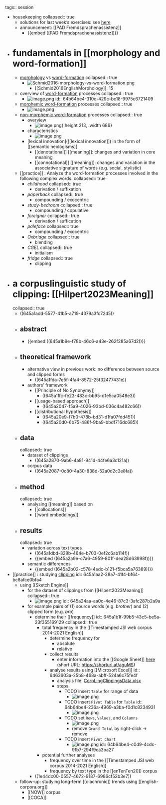 tags:: session

- housekeeping
  collapsed:: true
	- solutions for last week’s exercises: see [here](((6450dc50-0db4-4ce1-a6e5-7440beb8e766)))
	- announcement: [[PAD Fremdsprachenassistenz]]
		- {{embed [[PAD Fremdsprachenassistenz]]}}
- # fundamentals in [[morphology and word-formation]]
	- [morphology]([[morphology]]) vs [word-formation]([[word-formation]])
	  collapsed:: true
		- ![Schmid2016-morphology-vs-word-formation.png](../assets/Schmid2016-morphology-vs-word-formation_1683625984509_0.png)
			- [[Schmid2016EnglishMorphology]]: 15
	- overview of [word-formation]([[word-formation]]) processes
	  collapsed:: true
		- ![image.png](../assets/image_1683626111160_0.png)
		  id:: 64b64be4-310c-429c-bc18-9975c6721409
	- [morphemic word-formation]([[word-formation/morphemic]]) processes
	  collapsed:: true
		- ![image.png](../assets/image_1683626164237_0.png)
	- [non-morphemic word-formation]([[word-formation/non-morphemic]]) processes
	  collapsed:: true
		- overview
			- ![image.png](../assets/image_1683626221693_0.png){:height 213, :width 686}
		- characteristics
			- ![image.png](../assets/image_1683626362589_0.png)
		- [lexical innovation]([[lexical innovation]]) in the form of [[semantic neologisms]]
			- [[denotational]] [[meaning]]: changes and variation in core meaning
			- [[connotational]] [[meaning]]: changes and variation in the associative signature of words (e.g. social, stylistic)
	- [[practice]] : Analyze the word-formation processes involved in the following complex words.
	  collapsed:: true
		- *childhood*
		  collapsed:: true
			- derivation / suffixation
		- *paperback*
		  collapsed:: true
			- compounding / exocentric
		- *study-bedroom*
		  collapsed:: true
			- compounding / copulative
		- *foreigner*
		  collapsed:: true
			- derivation / suffication
		- *paleface*
		  collapsed:: true
			- compounding / exocentric
		- *Oxbridge*
		  collapsed:: true
			- blending
		- *CGEL*
		  collapsed:: true
			- initialism
		- *fridge*
		  collapsed:: true
			- clipping
- # a corpuslinguistic study of clipping: [[Hilpert2023Meaning]]
  collapsed:: true
	- ((645a1add-5577-41b5-a719-4379a3fc72d5))
	- ## abstract
		- {{embed ((645a1b9e-f78b-46c6-a43e-262f285a67d2))}}
	- ## theoretical framework
		- alternative view in previous work: no difference between source and clipped forms
			- ((645a1fda-7e5f-4fa4-8572-25f32477431e))
		- authors’ framework
			- [[Principle of No Synonymy]]
				- ((645a1ffc-fe23-483c-bb95-d1e5ca0548e3))
			- [[usage-based approach]]
				- ((645a2047-f5a9-4026-93bd-036c4a482c66))
			- [[distributional hypothesis]]
				- ((645a20e9-f7b0-478b-bd31-d1fa07fdd451))
				- ((645a20d0-6b75-486f-9ba9-bbdf716dc685))
	- ## data
	  collapsed:: true
		- dataset of clippings
			- ((645a2870-9ab6-4a81-941d-44fe6a3c121a))
		- corpus data
			- ((645a2087-0c80-4a30-838d-52a0d2c3e8fa))
	- ## method
	  collapsed:: true
		- analysing [[meaning]] based on
			- [[collocations]]
			- [[word embeddings]]
	- ## results
	  collapsed:: true
		- variation across text types
			- ((645a1dbd-328b-464e-b703-0ef2c6ab114f))
			- {{embed ((645a2a9e-c7a6-4959-801f-dea28d63998f))}}
		- semantic differences
			- {{embed ((645a2b02-c578-4edc-b121-f5bca5a76389))}}
- [[practice]] : studying [clipping]([[clipping]])
  id:: 645a1aa2-28a7-41f4-bf64-bc8afce0bfa4
	- using [[Sketch Engine]]
		- for the dataset of clippings from [[Hilpert2023Meaning]]
		  collapsed:: true
			- ![image.png](../assets/image_1683629476811_0.png)
			  id:: 645a24aa-aa0c-4e46-87c3-3afc287b2a9a
		- for example pairs of (1) source words (e.g. *brother*) and (2) clipped form (e.g. *bro*)
			- determine their [[frequency]]
			  id:: 645a1b1f-99b5-43c5-be5a-23f355169129
			  collapsed:: true
				- total frequency in the [[Timestamped JSI web corpus 2014-2021 English]]
					- determine frequency for
						- absolute
						- relative
					- collect results
						- enter information into the [[Google Sheet]] [here](https://docs.google.com/spreadsheets/d/1G5CQR6ztojJe3XuqFtfKP_oD_tvc5Yi-kxPNpay2LNw/edit?usp=sharing) (short URL: https://shorturl.at/aguMS)
					- analyse results using [[Microsoft Excel]]
					  id:: 6463603a-25b8-468a-abff-524a6c75fe4f
						- analysis file: [CorpLingClippingsData.xlsx](../assets/CorpLingClippingsData_1684234312750_0.xlsx)
						- steps
							- TODO insert `Table` for range of data
								- ![image.png](../assets/image_1684234466654_0.png)
							- TODO insert `Pivot Table` for `Table`
							  id:: 64b64be4-236a-4969-a3ba-f0d1c8234931
								- ![image.png](../assets/image_1684234677459_0.png)
							- TODO set `Rows`, `Values`, and `Columns`
								- ![image.png](../assets/image_1684234987239_0.png)
								- remove `Grand Total` by right-click → remove
							- TODO insert `Pivot Chart`
								- ![image.png](../assets/image_1684235134140_0.png)
								  id:: 64b64be4-c0d9-4cdc-9fb7-294f9ca3ba27
				- potential further analyses
					- frequency over time in the [[Timestamped JSI web corpus 2014-2021 English]]
					- frequency by text type in the [[enTenTen20]] corpus
			- ((1e44dc00-0557-4672-9187-6986cf52b3e7))
	- follow-up: studying long-term [[diachronic]] trends using [[english-corpora.org]]
		- [[NOW]] corpus
		- [[COCA]]